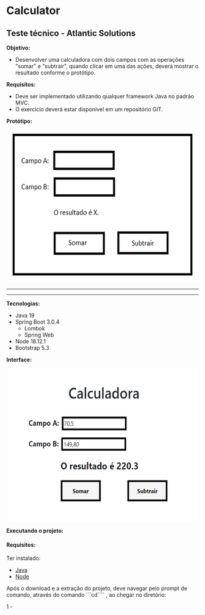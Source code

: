 # Calculator

## Teste técnico - Atlantic Solutions

**Objetivo:**
- Desenvolver uma calculadora com dois campos com as operações "somar" e "subtrair", quando clicar em uma das ações, deverá mostrar o resultado conforme o protótipo.


**Requisitos:**
- Deve ser implementado utilizando qualquer framework Java no padrão MVC.
- O exercício deverá estar disponível em um repositório GIT.

**Protótipo:**

<p align="center">
<img src="https://github.com/caioandre182/Calculator/blob/main/img/image.png" width="500" height="400"> 
</p>

--------------------------------------
--------------------------------------

**Tecnologias:**
  - Java 19
  - Spring Boot 3.0.4
    - Lombok
    - Spring Web
  - Node 18.12.1
  - Bootstrap 5.3
  
**Interface:**
  
 <p align="center">
<img src="https://github.com/caioandre182/Calculator/blob/main/img/final.png" width="500" height="400"> 
</p>


**Executando o projeto:**

#### Requisitos:
Ter instalado:
   - [Java](https://www.oracle.com/br/java/technologies/downloads/)
   - [Node](https://nodejs.org/en)
   

 Após o download e a extração do projeto, deve navegar pelo prompt de comando, através do comando ```cd````  , ao chegar no diretório:
 
 1 - 
  


  
